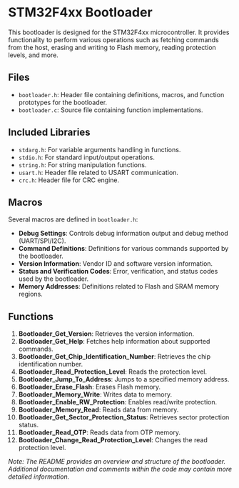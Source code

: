 # STM32F4xx Bootloader
This bootloader is designed for the STM32F4xx microcontroller. It provides functionality to perform various operations such as fetching commands from the host, erasing and writing to Flash memory, reading protection levels, and more.

## Files

- `bootloader.h`: Header file containing definitions, macros, and function prototypes for the bootloader.
- `bootloader.c`: Source file containing function implementations.
## Included Libraries

- `stdarg.h`: For variable arguments handling in functions.
- `stdio.h`: For standard input/output operations.
- `string.h`: For string manipulation functions.
- `usart.h`: Header file related to USART communication.
- `crc.h`: Header file for CRC engine.

## Macros

Several macros are defined in `bootloader.h`:
- **Debug Settings**: Controls debug information output and debug method (UART/SPI/I2C).
- **Command Definitions**: Definitions for various commands supported by the bootloader.
- **Version Information**: Vendor ID and software version information.
- **Status and Verification Codes**: Error, verification, and status codes used by the bootloader.
- **Memory Addresses**: Definitions related to Flash and SRAM memory regions.

## Functions

1. **Bootloader_Get_Version**: Retrieves the version information.
2. **Bootloader_Get_Help**: Fetches help information about supported commands.
3. **Bootloader_Get_Chip_Identification_Number**: Retrieves the chip identification number.
4. **Bootloader_Read_Protection_Level**: Reads the protection level.
5. **Bootloader_Jump_To_Address**: Jumps to a specified memory address.
6. **Bootloader_Erase_Flash**: Erases Flash memory.
7. **Bootloader_Memory_Write**: Writes data to memory.
8. **Bootloader_Enable_RW_Protection**: Enables read/write protection.
9. **Bootloader_Memory_Read**: Reads data from memory.
10. **Bootloader_Get_Sector_Protection_Status**: Retrieves sector protection status.
11. **Bootloader_Read_OTP**: Reads data from OTP memory.
12. **Bootloader_Change_Read_Protection_Level**: Changes the read protection level.

*Note: The README provides an overview and structure of the bootloader. Additional documentation and comments within the code may contain more detailed information.*
